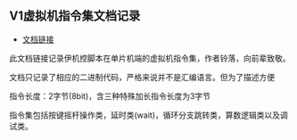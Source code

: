 ## V1虚拟机指令集文档记录

- [文档链接](https://docs.qq.com/sheet/DZm1ydlZadkpncUNo?c=A88A0AZ0&tab=BB08J2)

此文档链接记录伊机控脚本在单片机端的虚拟机指令集，作者铃落，向前辈致敬。

文档只记录了相应的二进制代码，严格来说并不是汇编语言。但为了描述方便

指令长度：2字节(8bit)，含三种特殊加长指令长度为3字节

指令集包括按键摇杆操作类，延时类(wait)，循环分支跳转类，算数逻辑类以及调试类。